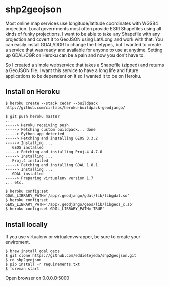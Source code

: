 shp2geojson
========================

Most online map services use longitude/latitude coordinates with WGS84 projection. Local governments most often provide ESRI Shapefiles using all kinds of funky projections. I want to be able to take any Shapefile with any projection and covert it to GeoJSON using Lat/Long and work with that. You can easily install GDAL/OGR to change the filetypes, but I wanted to create a service that was ready and available for anyone to use at anytime. Setting up GDAL/OGR on Heroku can be a pain and now you don't have to.

So I created a simple webservice that takes a Shapefile (zipped) and returns a GeoJSON file. I want this service to have a long life and future applications to be dependent on it so I wanted it to be on Heroku.


Install on Heroku
-----

    $ heroku create --stack cedar --buildpack http://github.com/cirlabs/heroku-buildpack-geodjango/

    $ git push heroku master
    ...
    -----> Heroku receiving push
    -----> Fetching custom buildpack... done
    -----> Python app detected
    -----> Fetching and installing GEOS 3.3.2
    -----> Installing ...
       GEOS installed
    -----> Fetching and installing Proj.4 4.7.0
    -----> Installing ...
       Proj.4 installed
    -----> Fetching and installing GDAL 1.8.1
    -----> Installing ...
       GDAL installed
    -----> Preparing virtualenv version 1.7
    ... etc.

    $ heroku config:set GDAL_LIBRARY_PATH='/app/.geodjango/gdal/lib/libgdal.so'
    $ heroku config:set GEOS_LIBRARY_PATH='/app/.geodjango/geos/lib/libgeos_c.so'
    $ heroku config:set GDAL_LIBRARY_PATH='TRUE'


Install locally
-----

If you use virtualenv or virtualenvwrapper, be sure to create your enviroment.

    $ brew install gdal geos
    $ git clone https://github.com/eddietejeda/shp2geojson.git
    $ cd shp2geojson
    $ pip install -r requirements.txt
    $ foreman start

Open browser on 0.0.0.0:5000




